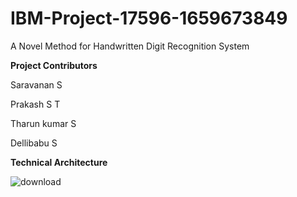 
# IBM-Project-17596-1659673849
A Novel Method for Handwritten Digit Recognition System

**Project Contributors**

Saravanan S

Prakash S T

Tharun kumar S

Dellibabu S


**Technical Architecture**

![download](https://user-images.githubusercontent.com/112863110/199284315-bdfbcd85-5235-4e4b-ab28-d01025ae7695.png)
